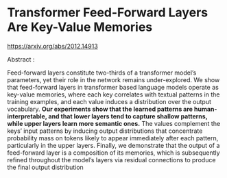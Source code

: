 
# Transformer Feed-Forward Layers Are Key-Value Memories
https://arxiv.org/abs/2012.14913

Abstract : 

  Feed-forward layers constitute two-thirds of a transformer model’s parameters, yet their role in the network remains under-explored. We show that feed-forward layers in transformer based language models operate as key-value memories, where each key correlates with textual patterns in the training examples, and each value induces a distribution over the output vocabulary. **Our experiments show that the learned patterns are human-interpretable, and that lower layers tend to capture shallow patterns, while upper layers learn more semantic ones.** The values complement the keys’ input patterns by inducing output distributions that concentrate probability mass on tokens likely to appear immediately after each pattern, particularly in the upper layers. Finally, we demonstrate that the output of a feed-forward layer is a composition of its memories, which is subsequently refined throughout the model’s layers via residual connections to produce the final output distribution  


